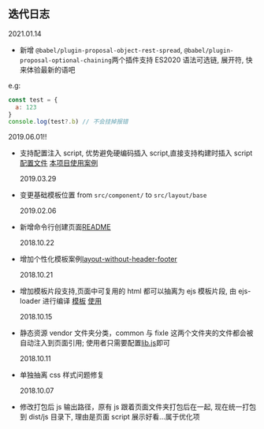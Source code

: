 ## 迭代日志

2021.01.14

- 新增 `@babel/plugin-proposal-object-rest-spread`, `@babel/plugin-proposal-optional-chaining`两个插件支持 ES2020 语法可选链, 展开符, 快来体验最新的语吧

e.g:

```js
const test = {
  a: 123
}
console.log(test?.b) // 不会挂掉报错
```

2019.06.01!!

- 支持配置注入 script, 优势避免硬编码插入 script,直接支持构建时插入 script [配置文件](https://github.com/BiYuqi/webpack-seed/blob/master/src/common/libs/scriptTags.js) [本项目使用案例](https://github.com/BiYuqi/webpack-seed/blob/master/src/layout/base/headerBase/headerBase.ejs#L14)

  2019.03.29

- 变更基础模板位置 from `src/component/` to `src/layout/base`

  2019.02.06

- 新增命令行创建页面[README](./bin/README.md)

  2018.10.22

- 增加个性化模板案例[layout-without-header-footer](https://github.com/BiYuqi/webpack-seed/tree/master/src/layout/layout-without-header-footer)

  2018.10.21

- 增加模板片段支持,页面中可复用的 html 都可以抽离为 ejs 模板片段, 由 ejs-loader 进行编译 [模板](https://github.com/BiYuqi/webpack-seed/blob/master/src/templates/index.test.ejs) [使用](https://github.com/BiYuqi/webpack-seed/blob/master/src/views/index/index.js#L7)

  2018.10.15

- 静态资源 vendor 文件夹分类，common 与 fixIe 这两个文件夹的文件都会被自动注入到页面引用; 使用者只需要配置[lib.js](https://github.com/BiYuqi/webpack-seed/blob/master/src/common/libs/libs.js)即可

  2018.10.11

- 单独抽离 css 样式问题修复

  2018.10.07

- 修改打包后 js 输出路径，原有 js 跟着页面文件夹打包后在一起, 现在统一打包到 dist/js 目录下, 理由是页面 script 展示好看...属于优化项
